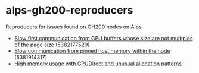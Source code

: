# alps-gh200-reproducers

Reproducers for issues found on GH200 nodes on Alps

- [Slow first communication from GPU buffers whose size are not multiples of the page size](gpudirect-p2p-overalloc/README.md) (5382177529)
- [Slow communication from pinned host memory within the node](intranode-pinned-host-comm/README.md) (5381914317)
- [High memory usage with GPUDirect and unusual allocation patterns](gpudirect-oom/README.md)
